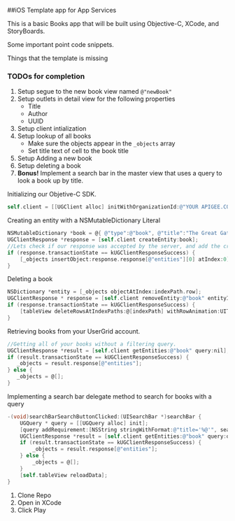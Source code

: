##iOS Template app for App Services

This is a basic Books app that will be built using Objective-C, XCode, and StoryBoards.

Some important point code snippets.

Things that the template is missing

### TODOs for completion

1. Setup segue to the new book view named `@"newBook"`
2. Setup outlets in detail view for the following properties
    * Title
    * Author
    * UUID
3. Setup client intialization
4. Setup lookup of all books
    * Make sure the objects appear in the `_objects` array
    * Set title text of cell to the book title
6. Setup Adding a new book
7. Setup deleting a book
8. **Bonus!** Implement a search bar in the master view that uses a query to look a book up by title.



Initializing our Objetive-C SDK.

```objective-c
self.client = [[UGClient alloc] initWithOrganizationId:@"YOUR APIGEE.COM USERNAME" withApplicationID:@"sandbox"];
```
Creating an entity with a NSMutableDictionary Literal

```objective-c
NSMutableDictionary *book = @{ @"type":@"book", @"title":"The Great Gatsby", @"author":@"Fitzgerald"}; 
UGClientResponse *response = [self.client createEntity:book];
//Lets check if our response was accepted by the server, and add the created object to a collection called _objects
if (response.transactionState == kUGClientResponseSuccess) {
    [_objects insertObject:response.response[@"entities"][0] atIndex:0];
}
```
Deleting a book

```objective-c
NSDictionary *entity = [_objects objectAtIndex:indexPath.row];
UGClientResponse * response = [self.client removeEntity:@"book" entityID:entity[@"uuid"]];
if (response.transactionState == kUGClientResponseSuccess) {
    [tableView deleteRowsAtIndexPaths:@[indexPath] withRowAnimation:UITableViewRowAnimationFade];
}
```
Retrieving books from your UserGrid account.
```objective-c
//Getting all of your books without a filtering query.
UGClientResponse *result = [self.client getEntities:@"book" query:nil];
if (result.transactionState == kUGClientResponseSuccess) {
   _objects = result.response[@"entities"];
} else {
   _objects = @[];
}
```

Implementing a search bar delegate method to search for books with a query
```objective-c
-(void)searchBarSearchButtonClicked:(UISearchBar *)searchBar {
    UGQuery * query = [[UGQuery alloc] init];
    [query addRequirement:[NSString stringWithFormat:@"title='%@'", searchBar.text]];
    UGClientResponse *result = [self.client getEntities:@"book" query:query];
    if (result.transactionState == kUGClientResponseSuccess) {
        _objects = result.response[@"entities"];
    } else {
        _objects = @[];
    }
    [self.tableView reloadData];
}
```

1. Clone Repo
2. Open in XCode
3. Click Play
